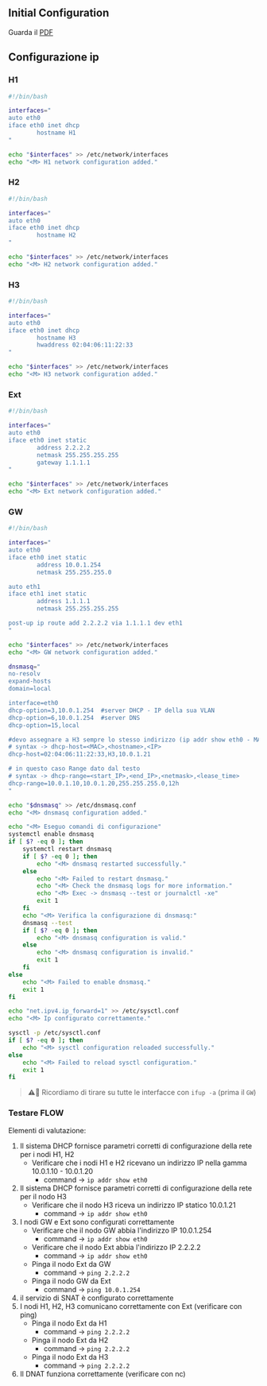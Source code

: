 ## Initial Configuration

Guarda il [PDF](./Marionnet_12012020.pdf)

## Configurazione ip

### H1

```bash
#!/bin/bash

interfaces="
auto eth0
iface eth0 inet dhcp
        hostname H1
"

echo "$interfaces" >> /etc/network/interfaces
echo "<M> H1 network configuration added."
```

### H2

```bash
#!/bin/bash

interfaces="
auto eth0
iface eth0 inet dhcp
        hostname H2
"

echo "$interfaces" >> /etc/network/interfaces
echo "<M> H2 network configuration added."
```

### H3

```bash
#!/bin/bash

interfaces="
auto eth0
iface eth0 inet dhcp
        hostname H3
        hwaddress 02:04:06:11:22:33
"

echo "$interfaces" >> /etc/network/interfaces
echo "<M> H3 network configuration added."
```

### Ext

```bash
#!/bin/bash

interfaces="
auto eth0
iface eth0 inet static
        address 2.2.2.2
        netmask 255.255.255.255
        gateway 1.1.1.1
"

echo "$interfaces" >> /etc/network/interfaces
echo "<M> Ext network configuration added."
```

### GW

```bash
#!/bin/bash

interfaces="
auto eth0
iface eth0 inet static
        address 10.0.1.254
        netmask 255.255.255.0

auto eth1
iface eth1 inet static
        address 1.1.1.1
        netmask 255.255.255.255

post-up ip route add 2.2.2.2 via 1.1.1.1 dev eth1
"

echo "$interfaces" >> /etc/network/interfaces
echo "<M> GW network configuration added."

dnsmasq="
no-resolv
expand-hosts
domain=local

interface=eth0
dhcp-option=3,10.0.1.254  #server DHCP - IP della sua VLAN
dhcp-option=6,10.0.1.254  #server DNS
dhcp-option=15,local

#devo assegnare a H3 sempre lo stesso indirizzo (ip addr show eth0 - MAC)
# syntax -> dhcp-host=<MAC>,<hostname>,<IP>
dhcp-host=02:04:06:11:22:33,H3,10.0.1.21

# in questo caso Range dato dal testo
# syntax -> dhcp-range=<start_IP>,<end_IP>,<netmask>,<lease_time>
dhcp-range=10.0.1.10,10.0.1.20,255.255.255.0,12h
"

echo "$dnsmasq" >> /etc/dnsmasq.conf
echo "<M> dnsmasq configuration added."

echo "<M> Eseguo comandi di configurazione"
systemctl enable dnsmasq
if [ $? -eq 0 ]; then
    systemctl restart dnsmasq
    if [ $? -eq 0 ]; then
        echo "<M> dnsmasq restarted successfully."
    else
        echo "<M> Failed to restart dnsmasq."
        echo "<M> Check the dnsmasq logs for more information."
        echo "<M> Exec -> dnsmasq --test or journalctl -xe"
        exit 1
    fi
    echo "<M> Verifica la configurazione di dnsmasq:"
    dnsmasq --test
    if [ $? -eq 0 ]; then
        echo "<M> dnsmasq configuration is valid."
    else
        echo "<M> dnsmasq configuration is invalid."
        exit 1
    fi
else
    echo "<M> Failed to enable dnsmasq."
    exit 1
fi

echo "net.ipv4.ip_forward=1" >> /etc/sysctl.conf
echo "<M> Ip configurato correttamente."

sysctl -p /etc/sysctl.conf
if [ $? -eq 0 ]; then
    echo "<M> sysctl configuration reloaded successfully."
else
    echo "<M> Failed to reload sysctl configuration."
    exit 1
fi

```

> **⚠️🚨** Ricordiamo di tirare su tutte le interfacce con `ifup -a` (prima il `GW`)

### Testare FLOW

Elementi di valutazione:

1. Il sistema DHCP fornisce parametri corretti di configurazione della rete per i nodi H1, H2
   - Verificare che i nodi H1 e H2 ricevano un indirizzo IP nella gamma 10.0.1.10 - 10.0.1.20
     - command -> `ip addr show eth0`
2. Il sistema DHCP fornisce parametri corretti di configurazione della rete per il nodo H3
   - Verificare che il nodo H3 riceva un indirizzo IP statico 10.0.1.21
     - command -> `ip addr show eth0`
3. I nodi GW e Ext sono configurati correttamente
   - Verificare che il nodo GW abbia l'indirizzo IP 10.0.1.254
     - command -> `ip addr show eth0`
   - Verificare che il nodo Ext abbia l'indirizzo IP 2.2.2.2
     - command -> `ip addr show eth0`
   - Pinga il nodo Ext da GW
     - command -> `ping 2.2.2.2`
   - Pinga il nodo GW da Ext
     - command -> `ping 10.0.1.254`
4. il servizio di SNAT è configurato correttamente
5. I nodi H1, H2, H3 comunicano correttamente con Ext (verificare con ping)
   - Pinga il nodo Ext da H1
     - command -> `ping 2.2.2.2`
   - Pinga il nodo Ext da H2
     - command -> `ping 2.2.2.2`
   - Pinga il nodo Ext da H3
     - command -> `ping 2.2.2.2`
6. Il DNAT funziona correttamente (verificare con nc)
